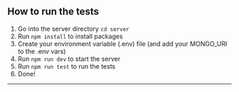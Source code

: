 ## How to run the tests

1. Go into the server directory `cd server`
2. Run `npm install` to install packages
3. Create your environment variable (.env) file (and add your MONGO_URI to the .env vars)
4. Run `npm run dev` to start the server
5. Run `npm run test` to run the tests
6. Done!
---
